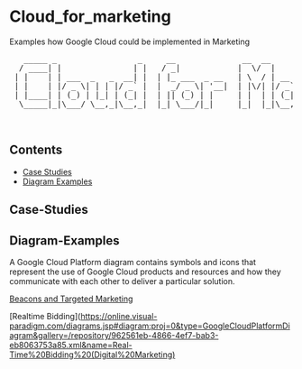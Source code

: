 # Cloud_for_marketing
Examples how Google Cloud could be implemented in Marketing

   <PRE>
   _____ _                 _     __              __  __            _        _   _             
  / ____| |               | |   / _|            |  \/  |          | |      | | (_)            
 | |    | | ___  _   _  __| |  | |_ ___  _ __   | \  / | __ _ _ __| | _____| |_ _ _ __   __ _ 
 | |    | |/ _ \| | | |/ _` |  |  _/ _ \| '__|  | |\/| |/ _` | '__| |/ / _ \ __| | '_ \ / _` |
 | |____| | (_) | |_| | (_| |  | || (_) | |     | |  | | (_| | |  |   <  __/ |_| | | | | (_| |
  \_____|_|\___/ \__,_|\__,_|  |_| \___/|_|     |_|  |_|\__,_|_|  |_|\_\___|\__|_|_| |_|\__, |
                                                                                         __/ |
                                                                                         |___/ 
</PRE>

## Contents

- [Case Studies](#Case-Studies)
- [Diagram Examples](#Diagram-Examples)


## Case-Studies

## Diagram-Examples
A Google Cloud Platform diagram contains symbols and icons that represent the use of Google Cloud products and resources and how they communicate with each other to deliver a particular solution. 

[Beacons and Targeted Marketing](https://online.visual-paradigm.com/cn/diagram-examples/google-cloud-platform-diagram/beacons-and-targeted-marketing/)

[Realtime Bidding](https://online.visual-paradigm.com/diagrams.jsp#diagram:proj=0&type=GoogleCloudPlatformDiagram&gallery=/repository/962561eb-4866-4ef7-bab3-eb8063753a85.xml&name=Real-Time%20Bidding%20(Digital%20Marketing)



